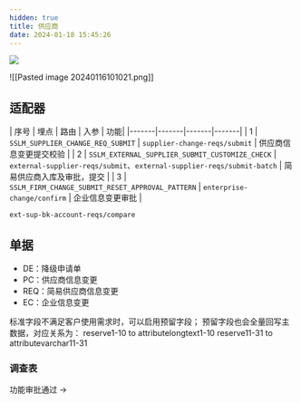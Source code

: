 ```yaml
---
hidden: true
title: 供应商
date: 2024-01-18 15:45:26
---
```


![](https://s3.bmp.ovh/imgs/2024/01/16/ae5ace068be440bf.png)


<!--Upload failed, remote server returned an error: Failed to fetch-->
![[Pasted image 20240116101021.png]]



## 适配器


| 序号 | 埋点 | 路由 | 入参 | 功能|
|-------|-------|-------|-------|
| 1 | `SSLM_SUPPLIER_CHANGE_REQ_SUBMIT` | `supplier-change-reqs/submit` | 供应商信息变更提交校验 |
| 2 | `SSLM_EXTERNAL_SUPPLIER_SUBMIT_CUSTOMIZE_CHECK` | `external-supplier-reqs/submit`、`external-supplier-reqs/submit-batch` | 简易供应商入库及审批，提交 |
| 3 | `SSLM_FIRM_CHANGE_SUBMIT_RESET_APPROVAL_PATTERN` | `enterprise-change/confirm` | 企业信息变更审批 |



`ext-sup-bk-account-reqs/compare`



## 单据

- DE：降级申请单
- PC：供应商信息变更
- REQ：简易供应商信息变更
- EC：企业信息变更

标准字段不满足客户使用需求时，可以启用预留字段；
预留字段也会全量回写主数据，对应关系为：
reserve1-10 to attributelongtext1-10 reserve11-31 to attributevarchar11-31



### 调查表

功能审批通过 -> 